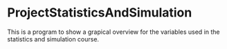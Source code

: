 # ProjectStatisticsAndSimulation
This is a program to show a grapical overview for the variables used in the statistics and simulation course.
